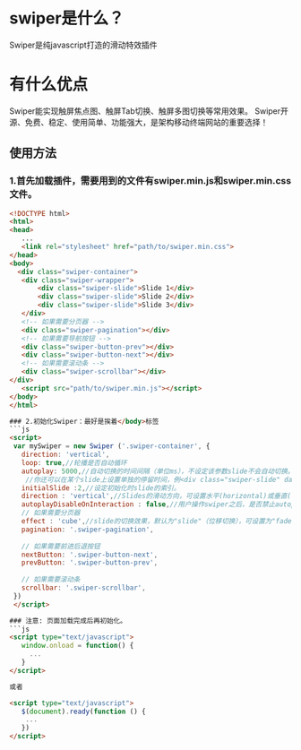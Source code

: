 # swiper是什么？
  Swiper是纯javascript打造的滑动特效插件
# 有什么优点
  Swiper能实现触屏焦点图、触屏Tab切换、触屏多图切换等常用效果。
  Swiper开源、免费、稳定、使用简单、功能强大，是架构移动终端网站的重要选择！
 ## 使用方法
 ### 1.首先加载插件，需要用到的文件有swiper.min.js和swiper.min.css文件。
 ```html
 <!DOCTYPE html>
<html>
<head>
    ...
    <link rel="stylesheet" href="path/to/swiper.min.css">
</head>
<body>
   <div class="swiper-container">
    <div class="swiper-wrapper">
        <div class="swiper-slide">Slide 1</div>
        <div class="swiper-slide">Slide 2</div>
        <div class="swiper-slide">Slide 3</div>
    </div>
    <!-- 如果需要分页器 -->
    <div class="swiper-pagination"></div>
    <!-- 如果需要导航按钮 -->
    <div class="swiper-button-prev"></div>
    <div class="swiper-button-next"></div>
    <!-- 如果需要滚动条 -->
    <div class="swiper-scrollbar"></div>
</div>
    <script src="path/to/swiper.min.js"></script>
</body>
</html>

### 2.初始化Swiper：最好是挨着</body>标签
```js
<script>        
  var mySwiper = new Swiper ('.swiper-container', {
    direction: 'vertical',
    loop: true,//轮播是否自动循环
    autoplay: 5000,//自动切换的时间间隔（单位ms），不设定该参数slide不会自动切换。
     //你还可以在某个slide上设置单独的停留时间，例<div class="swiper-slide" data-swiper-autoplay="2000">
    initialSlide :2,//设定初始化时slide的索引。
    direction : 'vertical',//Slides的滑动方向，可设置水平(horizontal)或垂直(vertical)。
    autoplayDisableOnInteraction : false,//用户操作swiper之后，是否禁止autoplay。默认为true：停止。
    // 如果需要分页器
    effect : 'cube',//slide的切换效果，默认为"slide"（位移切换），可设置为"fade"（淡入）"cube"（方块）"coverflow"（3d流）"flip"（3d翻转）。
    pagination: '.swiper-pagination',
    
    // 如果需要前进后退按钮
    nextButton: '.swiper-button-next',
    prevButton: '.swiper-button-prev',
    
    // 如果需要滚动条
    scrollbar: '.swiper-scrollbar',
  })        
  </script>

### 注意: 页面加载完成后再初始化。 
```js
<script type="text/javascript">
	window.onload = function() {
	  ...
	}
</script> 

或者

<script type="text/javascript">
	$(document).ready(function () {
	 ...
	})
</script>